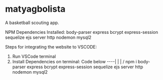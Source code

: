 # matyagbolista
A basketball scouting app.

NPM Dependencies Installed:
body-parser
express
bcrypt
express-session
sequelize
ejs
server
http
nodemon
mysql2

Steps for integrating the website to VSCODE:
1. Run VSCode terminal
2. Install Dependencies on terminal: Code below ----|
                                                    |
                                                    |
                                                   \/
                                                  npm i body-parser express bcrypt express-session sequelize ejs server http nodemon mysql2
